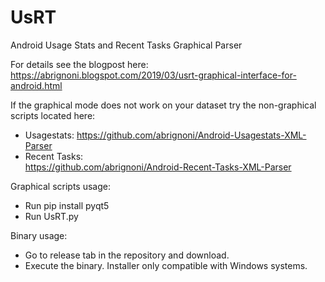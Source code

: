 # UsRT
Android Usage Stats and Recent Tasks Graphical Parser  

For details see the blogpost here:
https://abrignoni.blogspot.com/2019/03/usrt-graphical-interface-for-android.html

If the graphical mode does not work on your dataset try the non-graphical scripts located here:  
* Usagestats:
https://github.com/abrignoni/Android-Usagestats-XML-Parser  
* Recent Tasks:  
https://github.com/abrignoni/Android-Recent-Tasks-XML-Parser  
  
Graphical scripts usage:  
* Run pip install pyqt5
* Run UsRT.py

Binary usage:
* Go to release tab in the repository and download.
* Execute the binary. Installer only compatible with Windows systems.


